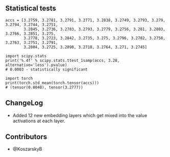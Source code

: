 ## Statistical tests

```
accs = [3.2759, 3.2781, 3.2791, 3.2771, 3.2838, 3.2749, 3.2793, 3.279, 3.2794, 3.2744, 3.2751,
        3.2845, 3.2736, 3.2783, 3.2793, 3.2779, 3.2756, 3.281, 3.2803, 3.2766, 3.2851, 3.275,
        3.2778, 3.2723, 3.2842, 3.2735, 3.275, 3.2796, 3.2782, 3.2758, 3.2763, 3.2751, 3.2791,
        3.2804, 3.2725, 3.2898, 3.2718, 3.2764, 3.271, 3.2745]

import scipy.stats
print('%.4f' % scipy.stats.ttest_1samp(accs, 3.28, alternative='less').pvalue)
# 0.0003 - statistically significant

import torch
print(torch.std_mean(torch.tensor(accs)))
# (tensor(0.0040), tensor(3.2777))
```

## ChangeLog

* Added 12 new embedding layers which get mixed into the value activations at each layer.

## Contributors

* @KoszarskyB


